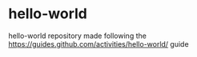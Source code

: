 # hello-world
hello-world repository made following the https://guides.github.com/activities/hello-world/ guide

